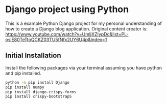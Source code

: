 # Django project using Python
This is a example Python Django project for my personal understanding of how to create a Django blog application. 
Original content creator is: 
https://www.youtube.com/watch?v=UmljXZIypDc&list=PL-osiE80TeTtoQCKZ03TU5fNfx2UY6U4p&index=1

## Initial Installation
Install the following packages via your terminal assuming you have python and pip installed.
```bash
python -m pip install Django
pip install numpy
pip install django-crispy-forms
pip install crispy-bootstrap5
```